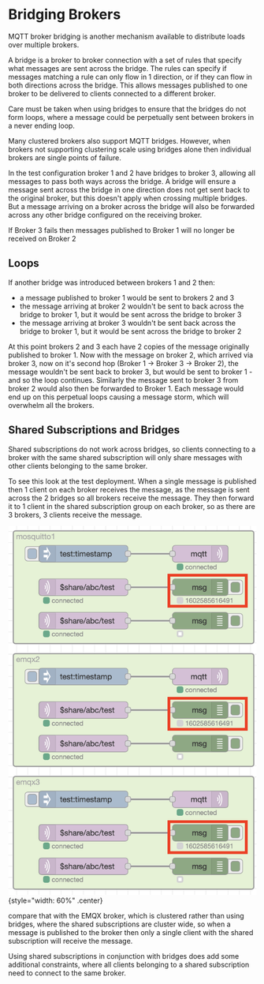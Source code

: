 # Bridging Brokers

MQTT broker bridging is another mechanism available to distribute loads over multiple brokers.

A bridge is a broker to broker connection with a set of rules that specify what messages are sent across the bridge.  The rules can specify if messages matching a rule can only flow in 1 direction, or if they can flow in both directions across the bridge.  This allows messages published to one broker to be delivered to clients connected to a different broker.

Care must be taken when using bridges to ensure that the bridges do not form loops, where a message could be perpetually sent between brokers in a never ending loop.

Many clustered brokers also support MQTT bridges.  However, when brokers not supporting clustering scale using bridges alone then individual brokers are single points of failure.

In the test configuration broker 1 and 2 have bridges to broker 3, allowing all messages to pass both ways across the bridge.  A bridge will ensure a message sent across the bridge in one direction does not get sent back to the original broker, but this doesn't apply when crossing multiple bridges.  But a message arriving on a broker across the bridge will also be forwarded across any other bridge configured on the receiving broker.

If Broker 3 fails then messages published to Broker 1 will no longer be received on Broker 2

## Loops

If another bridge was introduced between brokers 1 and 2 then:

- a message published to broker 1 would be sent to brokers 2 and 3
- the message arriving at broker 2 wouldn't be sent to back across the bridge to broker 1, but it would be sent across the bridge to broker 3
- the message arriving at broker 3 wouldn't be sent back across the bridge to broker 1, but it would be sent across the bridge to broker 2

At this point brokers 2 and 3 each have 2 copies of the message originally published to broker 1.  Now with the message on broker 2, which arrived via broker 3, now on it's second hop (Broker 1 -> Broker 3 -> Broker 2), the message wouldn't be sent back to broker 3, but would be sent to broker 1 - and so the loop continues.  Similarly the message sent to broker 3 from broker 2 would also then be forwarded to Broker 1.  Each message would end up on this perpetual loops causing a message storm, which will overwhelm all the brokers.

## Shared Subscriptions and Bridges

Shared subscriptions do not work across bridges, so clients connecting to a broker with the same shared subscription will only share messages with other clients belonging to the same broker.

To see this look at the test deployment.  When a single message is published then 1 client on each broker receives the message, as the message is sent across the 2 bridges so all brokers receive the message.  They then forward it to 1 client in the shared subscription group on each broker, so as there are 3 brokers, 3 clients receive the message.

![Bridged shared subscriptions](images/bridgedSubscriptions.png){style="width: 60%" .center}

compare that with the EMQX broker, which is clustered rather than using bridges, where the shared subscriptions are cluster wide, so when a message is published to the broker then only a single client with the shared subscription will receive the message.

Using shared subscriptions in conjunction with bridges does add some additional constraints, where all clients belonging to a shared subscription need to connect to the same broker.
